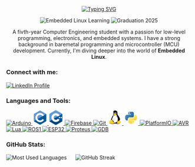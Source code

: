 <p align="center">
    <a href="https://git.io/typing-svg">
        <img src="https://readme-typing-svg.demolab.com?font=Ubuntu&pause=1000&color=69A330&background=340B27&pause=100000000&width=1000&lines=abghany%40MahmoudAbdelghany%3A~%24" alt="Typing SVG" />
    </a>
</p>

<p align="center">
    <img src="https://img.shields.io/badge/Embedded%20Linux-Learning-brightgreen" alt="Embedded Linux Learning">
    <img src="https://img.shields.io/badge/Graduation-2025-blue" alt="Graduation 2025">
</p>

<p align="center">
    A fivth-year Computer Engineering student with a passion for low-level programming, electronics, and embedded systems. 
    I have a strong background in baremetal programming and microcontroller (MCU) development. 
    Currently, I'm diving deeper into the world of <strong>Embedded Linux</strong>.
</p>

<h3 align="left">Connect with me:</h3>
<p align="left">
    <a href="https://www.linkedin.com/in/mahmoud-abdelghany-rageh/" target="_blank">
        <img align="center" src="https://raw.githubusercontent.com/rahuldkjain/github-profile-readme-generator/master/src/images/icons/Social/linked-in-alt.svg" alt="LinkedIn Profile" height="30" width="40" />
    </a>
</p>

<h3 align="left">Languages and Tools:</h3>
<p align="left">
    <a href="https://www.arduino.cc/" target="_blank" rel="noreferrer">
        <img src="https://cdn.worldvectorlogo.com/logos/arduino-1.svg" alt="Arduino" width="40" height="40" />
    </a>
    <a href="https://www.cprogramming.com/" target="_blank" rel="noreferrer">
        <img src="https://raw.githubusercontent.com/devicons/devicon/master/icons/c/c-original.svg" alt="C" width="40" height="40" />
    </a>
    <a href="https://www.w3schools.com/cpp/" target="_blank" rel="noreferrer">
        <img src="https://raw.githubusercontent.com/devicons/devicon/master/icons/cplusplus/cplusplus-original.svg" alt="C++" width="40" height="40" />
    </a>
    <a href="https://firebase.google.com/" target="_blank" rel="noreferrer">
        <img src="https://www.vectorlogo.zone/logos/firebase/firebase-icon.svg" alt="Firebase" width="40" height="40" />
    </a>
    <a href="https://git-scm.com/" target="_blank" rel="noreferrer">
        <img src="https://www.vectorlogo.zone/logos/git-scm/git-scm-icon.svg" alt="Git" width="40" height="40" />
    </a>
    <a href="https://www.linux.org/" target="_blank" rel="noreferrer">
        <img src="https://raw.githubusercontent.com/devicons/devicon/master/icons/linux/linux-original.svg" alt="Linux" width="40" height="40" />
    </a>
    <a href="https://www.python.org" target="_blank" rel="noreferrer">
        <img src="https://raw.githubusercontent.com/devicons/devicon/master/icons/python/python-original.svg" alt="Python" width="40" height="40" />
    </a>
    <a href="https://platformio.org/" target="_blank" rel="noreferrer">
        <img src="https://cdn.worldvectorlogo.com/logos/platformio.svg" alt="PlatformIO" width="40" height="40" />
    </a>
    <a href="https://www.microchip.com/en-us/products/microcontrollers-and-microprocessors/8-bit-mcus/avr-mcus" target="_blank" rel="noreferrer">
        <img src="https://upload.wikimedia.org/wikipedia/commons/thumb/9/96/Avr_logo.svg/1920px-Avr_logo.svg.png" alt="AVR" width="40" height="40" />
    </a>
    <a href="https://www.lua.org/" target="_blank" rel="noreferrer">
        <img src="https://upload.wikimedia.org/wikipedia/commons/c/cf/Lua-Logo.svg" alt="Lua" width="40" height="40" />
    </a>
    <a href="https://www.ros.org/" target="_blank" rel="noreferrer">
        <img src="https://upload.wikimedia.org/wikipedia/commons/b/bb/Ros_logo.svg" alt="ROS1" width="40" height="40" />
    </a>
    <a href="https://www.espressif.com/en/products/socs/esp32" target="_blank" rel="noreferrer">
        <img src="https://jarvis.cx/tools/_next/image?url=https%3A%2F%2Ffiles.oaiusercontent.com%2Ffile-MjQmD88EVw3aNF2I7HQ0Hkyj%3Fse%3D2123-10-16T20%253A52%253A11Z%26sp%3Dr%26sv%3D2021-08-06%26sr%3Db%26rscc%3Dmax-age%253D31536000%252C%2520immutable%26rscd%3Dattachment%253B%2520filename%253DyB0xE3NR_400x400.jpg%26sig%3DNtSrKklJfRcWyluuZttEl97XIrVwb1AvaPSfMZfY2tU%253D&w=128&q=75" alt="ESP32" width="40" height="40" />
    </a>
    <a href="https://www.labcenter.com/" target="_blank" rel="noreferrer">
        <img src="https://i.postimg.cc/CLSjzx2S/proteus-ezgif-com-webp-to-jpg-converter-removebg-preview.png" alt="Proteus" width="40" height="40" />
    </a>
    <a href="https://www.gnu.org/software/gdb/" target="_blank" rel="noreferrer">
        <img src="https://www.freewear.org/images/articles/detail/FW0344_Dise%C3%B1o.png" alt="GDB" width="40" height="40" />
    </a>
</p>

<h3 align="left">GitHub Stats:</h3>
<p align="left">
<img src="https://github-readme-stats.vercel.app/api/top-langs/?username=MahmoudAdelbghany&layout=compact&theme=radical&hide_border=true" alt="Most Used Languages" height="160px"/>
    &nbsp;&nbsp;&nbsp;&nbsp;
    <img src="https://nirzak-streak-stats.vercel.app/?user=MahmoudAdelbghany&theme=radical&hide_border=true" alt="GitHub Streak" height="160px"/>
</p>
